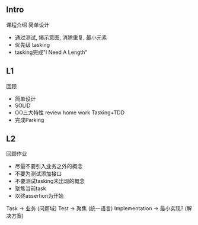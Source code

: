 ## Intro
 课程介绍
 简单设计
 - 通过测试, 揭示意图, 消除重复, 最小元素
 - 优先级
 tasking
 - tasking完成"I Need A Length"
 
 ## L1
 回顾
 - 简单设计
 - SOLID
 - OO三大特性
review home work
Tasking+TDD
- 完成Parking

## L2
回顾作业
- 尽量不要引入业务之外的概念
- 不要为测试添加接口
- 不要测试tasking未出现的概念
- 聚焦当前task
- 以终assertion为开始

Task -> 业务 (问题域)
Test -> 聚焦 (统一语言)
Implementation -> 最小实现? (解决方案)
